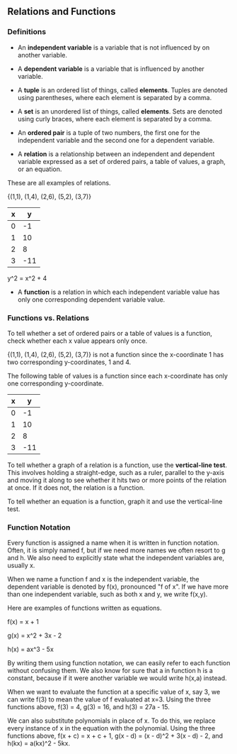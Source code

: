 Relations and Functions
-------


### Definitions

* An **independent variable** is a variable that is not influenced by on another variable.

* A **dependent variable** is a variable that is influenced by another variable.

* A **tuple** is an ordered list of things, called **elements**. Tuples are denoted using parentheses, where each element is separated by a comma.

* A **set** is an unordered list of things, called **elements**. Sets are denoted using curly braces, where each element is separated by a comma.

* An **ordered pair** is a tuple of two numbers, the first one for the independent variable and the second one for a dependent variable.

* A **relation** is a relationship between an independent and dependent variable expressed as a set of ordered pairs, a table of values, a graph, or an equation.

 These are all examples of relations.

{(1,1), (1,4), (2,6), (5,2), (3,7)}

| x | y |
| --- | --- |
| 0 | -1 |
| 1 | 10 |
| 2 | 8 |
| 3 | -11 |

 y^2 = x^2 + 4

* A **function** is a relation in which each independent variable value has only one corresponding dependent variable value.


### Functions vs. Relations

To tell whether a set of ordered pairs or a table of values is a function, check whether each x value appears only once.

{(1,1), (1,4), (2,6), (5,2), (3,7)} is not a function since the x-coordinate 1 has two corresponding y-coordinates, 1 and 4.

The following table of values is a function since each x-coordinate has only one corresponding y-coordinate.

| x | y |
| --- | --- |
| 0 | -1 |
| 1 | 10 |
| 2 | 8 |
| 3 | -11 |


To tell whether a graph of a relation is a function, use the **vertical-line test**. This involves holding a straight-edge, such as a ruler, parallel to the y-axis and moving it along to see whether it hits two or more points of the relation at once. If it does not, the relation is a function.
 
To tell whether an equation is a function, graph it and use the vertical-line test.


### Function Notation

Every function is assigned a name when it is written in function notation. Often, it is simply named f, but if we need more names we often resort to g and h. We also need to explicitly state what the independent variables are, usually x.

When we name a function f and x is the independent variable, the dependent variable is denoted by f(x), pronounced "f of x". If we have more than one independent variable, such as both x and y, we write f(x,y).

Here are examples of functions written as equations.

f(x) = x + 1

g(x) = x^2 + 3x - 2

h(x) = ax^3 - 5x

By writing them using function notation, we can easily refer to each function without confusing them. We also know for sure that a in function h is a constant, because if it were another variable we would write h(x,a) instead.

When we want to evaluate the function at a specific value of x, say 3, we can write f(3) to mean the value of f evaluated at x=3.
Using the three functions above, f(3) = 4, g(3) = 16, and h(3) = 27a - 15.

We can also substitute polynomials in place of x. To do this, we replace every instance of x in the equation with the polynomial.
Using the three functions above, f(x + c) = x + c + 1, g(x - d) = (x - d)^2 + 3(x - d) - 2, and h(kx) = a(kx)^2 - 5kx. 
